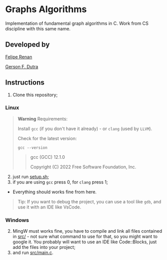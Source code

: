 # Graphs Algorithms

Implementation of fundamental graph algorithms in C. Work from CS discipline with this same name.

## Developed by

[Felipe Renan](https://github.com/FelipeFelipeRenan)

[Gerson F. Dutra](https://github.com/GersonFeDutra)


## Instructions

1. Clone this repository;

### Linux

> **Warning**
> Requirements:
>
> Install `gcc` (if you don't have it already) - or `clang` (used by `LLVM`).
>
> Check for the latest version:
>
> `gcc --version`
>
> > gcc (GCC) 12.1.0
> >
> > Copyright (C) 2022 Free Software Foundation, Inc.

2. just run [setup.sh](setup.sh);
3. if you are using `gcc` press 0, for `clang` press 1;
- Everything should works fine from here.

> Tip: If you want to debug the project, you can use a tool like `gdb`, and use it with an IDE like
> VsCode.

### Windows

2. MingW must works fine, you have to compile and link all files contained in [src/](src/) - not
sure what command to use for that, so you might want to google it. You probably will want to use an
IDE like Code::Blocks, just add the files into your project;
3. and run [src/main.c](src/main.c).
